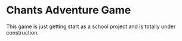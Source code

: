 # Chants Adventure Game

This game is just getting start as a school project and is totally under construction.
